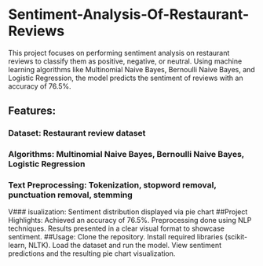 # Sentiment-Analysis-Of-Restaurant-Reviews
This project focuses on performing sentiment analysis on restaurant reviews to classify them as positive, negative, or neutral. Using machine learning algorithms like Multinomial Naive Bayes, Bernoulli Naive Bayes, and Logistic Regression, the model predicts the sentiment of reviews with an accuracy of 76.5%.

## Features:
### Dataset: Restaurant review dataset
### Algorithms: Multinomial Naive Bayes, Bernoulli Naive Bayes, Logistic Regression
### Text Preprocessing: Tokenization, stopword removal, punctuation removal, stemming
V### isualization: Sentiment distribution displayed via pie chart
##Project Highlights:
Achieved an accuracy of 76.5%.
Preprocessing done using NLP techniques.
Results presented in a clear visual format to showcase sentiment.
##Usage:
Clone the repository.
Install required libraries (scikit-learn, NLTK).
Load the dataset and run the model.
View sentiment predictions and the resulting pie chart visualization.
